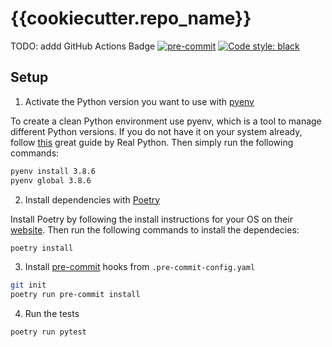 # {{cookiecutter.repo_name}}

TODO: addd GitHub Actions Badge
[![pre-commit](https://img.shields.io/badge/pre--commit-enabled-brightgreen?logo=pre-commit&logoColor=white)](https://github.com/pre-commit/pre-commit)
[![Code style: black](https://img.shields.io/badge/code%20style-black-000000.svg)](https://github.com/psf/black)

## Setup

1. Activate the Python version you want to use with [pyenv](https://github.com/pyenv/pyenv)

To create a clean Python environment use pyenv, which is a tool to manage
different Python versions. If you do not have it on your system already, follow
[this](https://realpython.com/intro-to-pyenv/) great guide by Real Python. Then
simply run the following commands:

```bash
pyenv install 3.8.6
pyenv global 3.8.6
```

2. Install dependencies with [Poetry](https://python-poetry.org)

Install Poetry by following the install instructions for your OS on their
[website](https://python-poetry.org/docs/#installation). Then run the following
commands to install the dependecies:

```bash
poetry install
```

3. Install [pre-commit](https://pre-commit.com) hooks from `.pre-commit-config.yaml`

```bash
git init
poetry run pre-commit install
```

4. Run the tests

```bash
poetry run pytest
```
